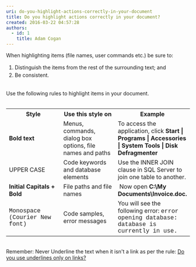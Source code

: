 ```yaml
---
uri: do-you-highlight-actions-correctly-in-your-document
title: Do you highlight actions correctly in your document?
created: 2016-03-22 04:57:28
authors:
  - id: 1
    title: Adam Cogan
---
```





<span class='intro'> ​When highlighting items (file names, user commands etc.) be sure to&#58;<br> </span>

<div><ol><li><span style="line-height&#58;1.5em;">​</span><span style="line-height&#58;1.5em;">Distinguish the items from the rest of the surrounding text; and</span><br></li><li><span style="line-height&#58;1.5em;">Be consistent.</span><br></li></ol></div><div><br></div><div>Use the following rules to highlight items in your document.</div><div><br></div><div><table cellspacing="0" width="100%" class=" ssw15-rteTable-default"><tbody><tr class="ssw15-rteTableHeaderRow-default"><th class="ssw15-rteTableHeaderEvenCol-default" rowspan="1" colspan="1" style="width&#58;33.3333%;">​​Style​</th><th class="ssw15-rteTableHeaderOddCol-default" rowspan="1" colspan="1" style="width&#58;33.3333%;">​Use this style on​</th><th class="ssw15-rteTableHeaderEvenCol-default" rowspan="1" colspan="1" style="width&#58;33.3333%;">​​Example</th></tr><tr class="ssw15-rteTableOddRow-default"><td class="ssw15-rteTableEvenCol-default">​<strong>Bold text</strong></td><td class="ssw15-rteTableOddCol-default">​​Menus, commands, dialog box options, file names and paths​</td><td class="ssw15-rteTableEvenCol-default">​To access the application, click <strong>Start | Programs | Accessories | System Tools | Disk Defragmenter</strong></td></tr><tr class="ssw15-rteTableEvenRow-default"><td class="ssw15-rteTableEvenCol-default">​UPPER CASE</td><td class="ssw15-rteTableOddCol-default">​Code keywords and database elements​</td><td class="ssw15-rteTableEvenCol-default">​​Use the INNER JOIN clause in SQL Server to join one table to another.​</td></tr><tr class="ssw15-rteTableOddRow-default"><td class="ssw15-rteTableEvenCol-default">​<strong>Initial Capitals + Bold</strong></td><td class="ssw15-rteTableOddCol-default">​File paths and file names​</td><td class="ssw15-rteTableEvenCol-default">​	Now open <strong>C&#58;\My Documents\Invoice.doc.</strong></td></tr><tr class="ssw15-rteTableEvenRow-default"><td class="ssw15-rteTableEvenCol-default">​<span style="font-family&#58;courier;">Monospace (Courier New font)</span></td><td class="ssw15-rteTableOddCol-default">​Code samples, error messages​</td><td class="ssw15-rteTableEvenCol-default">​You will see the following error&#58; <span style="font-family&#58;courier;">error opening database&#58; database is currently in use.</span></td></tr></tbody></table><br></div><div>Remember&#58; Never Underline the text when it isn't a link as per the rule&#58;&#160;<a href="http&#58;//www.ssw.com.au/ssw/standards/rules/RulesToBetterWebsitesNavigation.aspx#DontUseUnderlines">Do you use underlines only on links?​</a><br></div>


